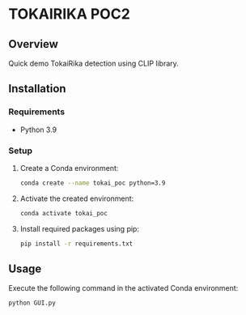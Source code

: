 # TOKAIRIKA POC2

## Overview
Quick demo TokaiRika detection using CLIP library.

## Installation
### Requirements
- Python 3.9

### Setup
1. Create a Conda environment:
    ```bash
    conda create --name tokai_poc python=3.9
    ```

2. Activate the created environment:
    ```bash
    conda activate tokai_poc
    ```

3. Install required packages using pip:
    ```bash
    pip install -r requirements.txt
    ```

## Usage
Execute the following command in the activated Conda environment:

   ```bash
   python GUI.py
   ```
